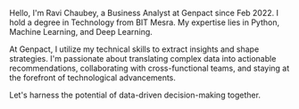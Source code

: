 Hello, I'm Ravi Chaubey, a Business Analyst at Genpact since Feb 2022. I hold a degree in Technology from BIT Mesra. My expertise lies in Python, Machine Learning, and Deep Learning.

At Genpact, I utilize my technical skills to extract insights and shape strategies. I'm passionate about translating complex data into actionable recommendations, collaborating with cross-functional teams, and staying at the forefront of technological advancements.

Let's harness the potential of data-driven decision-making together.
